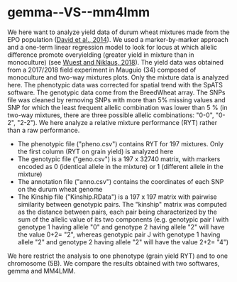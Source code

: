 # gemma--VS--mm4lmm

We here want to analyze yield data of durum wheat mixtures made from the EPO population ([David et al., 2014](https://link.springer.com/article/10.1007/s11032-014-0179-z)). We used a marker-by-marker approach and a one-term linear regression model to look for locus at which allelic difference promote overyielding (greater yield in mixture than in monoculture) (see [Wuest and Niklaus, 2018](https://www.nature.com/articles/s41559-018-0708-y)). The yield data was obtained from a 2017/2018 field experiment in Mauguio (34) composed of monoculture and two-way mixtures plots. Only the mixture data is analyzed here. The phenotypic data was corrected for spatial trend with the SpATS software. The genotypic data come from the BreedWheat array. The SNPs file was cleaned by removing SNPs with more than 5% missing values and SNP for which the least frequent allelic combination was lower than 5 % (in two-way mixtures, there are three possible allelic combinations: "0-0", "0-2", "2-2"). We here analyze a relative mixture performance (RYT) rather than a raw performance.

- The phenotypic file ("pheno.csv") contains RYT for 197 mixtures. Only the first column (RYT on grain yield) is analyzed here
- The genotypic file ("geno.csv") is a 197 x 32740 matrix, with markers encoded as 0 (identical allele in the mixture) or 1 (different allele in the mixture)
- The annotation file ("anno.csv") contains the coordinates of each SNP on the durum wheat genome
- The Kinship file ("Kinship.RData") is a 197 x 197 matrix with pairwise similarity between genotypic pairs. The "kinship" matrix was computed as the distance between pairs, each pair being characterized by the sum of the allelic value of its two components (e.g. genotypic pair I with genotype 1 having allele "0" and genotype 2 having allele "2" will have the value 0+2= "2", whereas genotypic pair J with genotype 1 having allele "2" and genotype 2 having allele "2" will have the value 2+2= "4")

We here restrict the analysis to one phenotype (grain yield RYT) and to one chromosome (5B). We compare the results obtained with two softwares, gemma and MM4LMM. 
